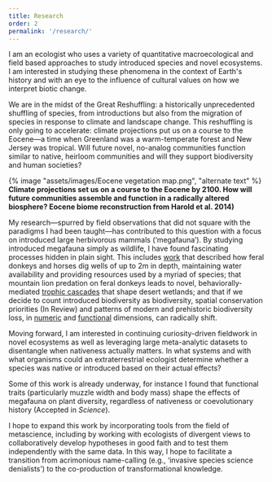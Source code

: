 ```yaml
---
title: Research
order: 2
permalink: '/research/'
---
```


I am an ecologist who uses a variety of quantitative macroecological and field based approaches to study introduced species and novel ecosystems. I am interested in studying these phenomena in the context of Earth's history and with an eye to the influence of cultural values on how we interpret biotic change.

We are in the midst of the Great Reshuffling: a historically unprecedented shuffling of species, from introductions but also from the migration of species in response to climate and landscape change. This reshuffling is only going to accelerate: climate projections put us on a course to the Eocene—a time when Greenland was a warm-temperate forest and New Jersey was tropical. Will future novel, no-analog communities function similar to native, heirloom communities and will they support biodiversity and human societies?

{% image "assets/images/Eocene vegetation map.png", "alternate text" %}
__Climate projections set us on a course to the Eocene by 2100. How will future communities assemble and function in a radically altered biosphere? Eocene biome reconstruction from Harold et al. 2014)__

My research—spurred by field observations that did not square with the paradigms I had been taught—has contributed to this question with a focus on introduced large herbivorous mammals (‘megafauna’). By studying introduced megafauna simply as wildlife, I have found fascinating processes hidden in plain sight. This includes [work](/assets/pubs/Lundgren_et_al_2021b.pdf) that described how feral donkeys and horses dig wells of up to 2m in depth, maintaining water availability and providing resources used by a myriad of species; that mountain lion predation on feral donkeys leads to novel, behaviorally-mediated [trophic cascades](http://doi.org/10.1111/1365-2656.13766) that shape desert wetlands; and that if we decide to count introduced biodiversity as biodiversity, spatial conservation priorities (In Review) and patterns of modern and prehistoric biodiversity loss, in [numeric](/assets/pubs/Lundgren_et_al_2018.pdf) and [functional](/assets/pubs/Lundgren_et_al_2020.pdf) dimensions, can radically shift.

Moving forward, I am interested in continuing curiosity-driven fieldwork in novel ecosystems as well as leveraging large meta-analytic datasets to disentangle when nativeness actually matters. In what systems and with what organisms could an extraterrestrial ecologist determine whether a species was native or introduced based on their actual effects? 

Some of this work is already underway, for instance I found that functional traits (particularly muzzle width and body mass) shape the effects of megafauna on plant diversity, regardless of nativeness or coevolutionary history (Accepted in *Science*). 

I hope to expand this work by incorporating tools from the field of metascience, including by working with ecologists of divergent views to collaboratively develop hypotheses in good faith and to test them independently with the same data. In this way, I hope to facilitate a transition from acrimonious name-calling (e.g., ‘invasive species science denialists’) to the co-production of transformational knowledge.

